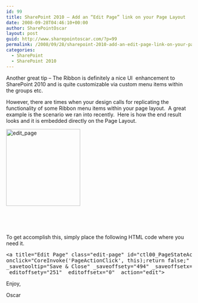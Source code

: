 ```yaml
---
id: 99
title: SharePoint 2010 – Add an “Edit Page” link on your Page Layout
date: 2008-09-28T04:46:10+00:00
author: SharePointOscar
layout: post
guid: http://www.sharepointoscar.com/?p=99
permalink: /2008/09/28/sharepoint-2010-add-an-edit-page-link-on-your-page-layout/
categories:
  - SharePoint
  - SharePoint 2010
---
```

Another great tip &#8211; The Ribbon is definitely a nice UI  enhancement to SharePoint 2010 and is quite customizable via custom menu items within the groups etc.

However, there are times when your design calls for replicating the functionality of some Ribbon menu items within your page layout.  A great example is the scenario we ran into recently.  Here is how the end result looks and it is embedded directly on the Page Layout.

<img class="aligncenter size-full wp-image-100" alt="edit_page" src="http://www.sharepointoscar.com/wp-content/uploads/2014/06/edit_page.png" width="201" height="208" />

&nbsp;

&nbsp;

To get accomplish this, simply place the following HTML code where you need it.

<pre class="brush:php">&lt;a title="Edit Page" class="edit-page" id="ctl00_PageStateActionButton" 
onclick="CoreInvoke('PageActionClick', this);return false;" href="javascript:" 
_savetooltip="Save & Close" _saveoffsety="494" _saveoffsetx="0" _edittooltip="Edit Page" 
_editoffsety="251" _editoffsetx="0" _action="edit"&gt;</pre>

Enjoy,
  
Oscar

&nbsp;